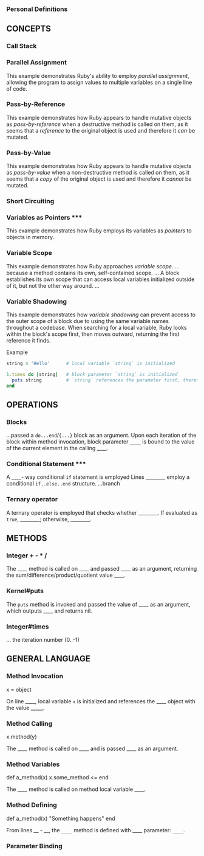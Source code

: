 ### Personal Definitions

## CONCEPTS

### Call Stack

### Parallel Assignment

  This example demonstrates Ruby's ability to employ _parallel assignment_, allowing the program to assign values to multiple variables on a single line of code.

### Pass-by-Reference

  This example demonstrates how Ruby appears to handle mutative objects as _pass-by-reference_ when a destructive method is called on them, as it seems that a _reference_ to the original object is used and therefore it _can_ be mutated.  

### Pass-by-Value

  This example demonstrates how Ruby appears to handle mutative objects as _pass-by-value_ when a non-destructive method is called on them, as it seems that a _copy_ of the original object is used and therefore it _cannot_ be mutated.

### Short Circuiting

### Variables as Pointers ***

  This example demonstrates how Ruby employs its variables as _pointers_ to objects in memory.

### Variable Scope

  This example demonstrates how Ruby approaches _variable scope_. 
  ... because a method contains its own, self-contained scope.
  ... A block establishes its own scope that can access local variables initialized outside of it, but not the other way around.
  ... 

### Variable Shadowing

  This example demonstrates how _variable shadowing_ can prevent access to the outer scope of a block due to using the same variable names throughout a codebase. When searching for a local variable, Ruby looks within the block's scope first, then moves outward, returning the first reference it finds.

  Example

  ```Ruby
  string = 'Hello'      # local variable `string` is initialized

  1.times do |string|   # block parameter `string` is initialized
    puts string         # `string` references the parameter first, therefore `0` is output
  end
  
  ```



## OPERATIONS

### Blocks

  ...passed a `do...end`/`{...}` block as an argument. Upon each iteration of the block within method invocation, block parameter `____` is bound to the value of the current element in the calling ____.

### Conditional Statement ***

  A ____- way conditional `if` statement is employed
  Lines ________ employ a conditional `if..else..end` structure.
  ...branch

### Ternary operator

  A ternary operator is employed that checks whether ________. If evaluated as `true`, ________; otherwise, ________.




## METHODS

### Integer + - * /

  The ____ method is called on ____ and passed ____ as an argument, returning the sum/difference/product/quotient value ____.

### Kernel#puts

  The `puts` method is invoked and passed the value of ____ as an argument, which outputs ____ and returns nil.

### Integer#times

  ... the iteration number (0..-1)



## GENERAL LANGUAGE

### Method Invocation

x = object

  On line ____, local variable `x` is initialized and references the ____ object with the value _____.

### Method Calling

x.method(y)

  The ____ method is called on ____ and is passed ____ as an argument.

### Method Variables

def a_method(x)
  x.some_method <=
end

  The ____ method is called on method local variable ____.

### Method Defining

def a_method(x)
  "Something happens"
end

  From lines __ - __, the `____` method is defined with ____ parameter: `____`.

### Parameter Binding



